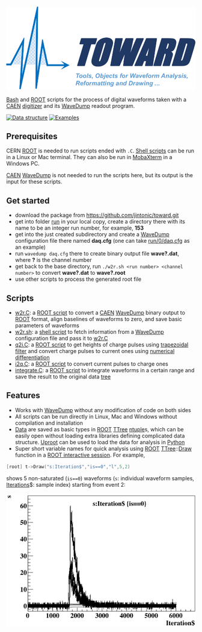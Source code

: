 ![ TOWARD - Tools, Objects for Waveform Analysis, Reformatting & Drawing](run/0/logo.png)

[Bash][] and [ROOT][] scripts for the process of digital waveforms taken with a [CAEN][] [digitizer][] and its [WaveDump][] readout program.

[Bash]:https://en.wikipedia.org/wiki/Bash_(Unix_shell)
[ROOT]:https://root.cern.ch
[CAEN]:https://www.caen.it/
[digitizer]:https://www.caen.it/sections/digitizer-families/
[WaveDump]:https://www.caen.it/products/caen-wavedump/

[![Data structure](https://img.shields.io/badge/data-structure-blue?style=flat)](run)
[![Examples](https://img.shields.io/badge/example-data-red?style=flat)](run/0)

## Prerequisites

CERN [ROOT][] is needed to run scripts ended with `.C`. [Shell scripts][sh] can be run in a Linux or Mac terminal. They can also be run in [MobaXterm][] in a Windows PC.

[CAEN][] [WaveDump][] is not needed to run the scripts here, but its output is the input for these scripts.

[sh]:https://www.shellscript.sh/
[MobaXterm]:https://mobaxterm.mobatek.net/

## Get started

- download the package from <https://github.com/jintonic/toward.git>
- get into folder [run](run) in your local copy, create a directory there with its name to be an integer run number, for example, **153**
- get into the just created subdirectory and create a [WaveDump][] configuration file there named **daq.cfg** (one can take [run/0/daq.cfg](run/0/daq.cfg) as an example)
- run `wavedump daq.cfg` there to create binary output file **wave?.dat**, where **?** is the channel number
- get back to the base directory, run `./w2r.sh <run number> <channel number>` to convert **wave?.dat** to **wave?.root**
- use other scripts to process the generated root file

## Scripts

- [w2r.C](w2r.C): a [ROOT script][] to convert a [CAEN][] [WaveDump][] binary output to [ROOT][] format, align baselines of waveforms to zero, and save basic parameters of waveforms
- [w2r.sh](w2r.sh): a [shell script][sh] to fetch information from a [WaveDump][] configuration file and pass it to [w2r.C](w2r.C)
- [q2i.C](q2i.C): a [ROOT script][] to get heights of charge pulses using [trapezoidal filter](https://nukephysik101.wordpress.com/2020/03/20/trapezoid-filter/) and convert charge pulses to current ones using [numerical differentiation](https://terpconnect.umd.edu/%7Etoh/spectrum/Differentiation.html)
- [i2q.C](i2q.C): a [ROOT script][] to convert current pulses to charge ones
- [integrate.C](integrate.C): a [ROOT script][] to integrate waveforms in a certain range and save the result to the original data [tree][]

## Features

- Works with [WaveDump][] without any modification of code on both sides
- All scripts can be run directly in Linux, Mac and Windows without compilation and installation
- [Data](run#data-structure) are saved as basic types in [ROOT][] [TTree][] [ntuple][]s, which can be easily open without loading extra libraries defining complicated data structure. [Uproot][] can be used to load the data for analysis in [Python][]
- Super short variable names for quick analysis using [ROOT][] [TTree][]::[Draw][] function in a [ROOT interactive session](https://root.cern.ch/root/html534/guides/users-guide/GettingStarted.html). For example,
```cpp
[root] t->Draw("s:Iteration$","is==0","l",5,2)
```
shows 5 non-saturated (`is==0`) waveforms (`s`: individual waveform samples, [Iterations][Draw]\$: sample index) starting from event 2:

![waveform display using simple TTree variables](run/0/wfs.png)

[tree]:https://root.cern.ch/doc/master/classTTree.html#addcoltoexistingtree
[TTree]: https://root.cern.ch/root/htmldoc/guides/users-guide/Trees.html
[ntuple]:https://en.wikipedia.org/wiki/Tuple
[Uproot]:https://github.com/scikit-hep/uproot4
[Python]:https://www.python.org/
[Draw]:https://root.cern.ch/doc/master/classTTree.html#a73450649dc6e54b5b94516c468523e45
[ROOT script]:https://root.cern.ch/root/htmldoc/guides/users-guide/Cling.html
